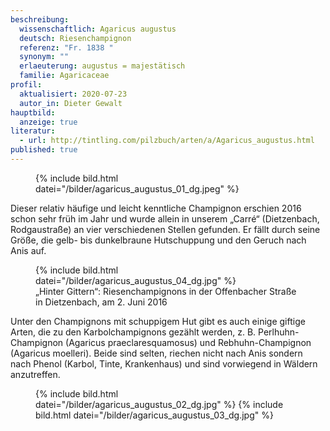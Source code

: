 ```yaml
---
beschreibung:
  wissenschaftlich: Agaricus augustus
  deutsch: Riesenchampignon
  referenz: "Fr. 1838 "
  synonym: ""
  erlaeuterung: augustus = majestätisch
  familie: Agaricaceae
profil:
  aktualisiert: 2020-07-23
  autor_in: Dieter Gewalt
hauptbild:
  anzeige: true
literatur:
  - url: http://tintling.com/pilzbuch/arten/a/Agaricus_augustus.html
published: true
---
```

<figure class="standard">
  {% include bild.html datei="/bilder/agaricus_augustus_01_dg.jpeg" %}
</figure>

Dieser relativ häufige und leicht kenntliche Champignon erschien 2016 schon sehr früh im Jahr und wurde allein in unserem „Carré“ (Dietzenbach, Rodgaustraße) an vier verschiedenen Stellen gefunden. Er fällt durch seine Größe, die gelb- bis dunkelbraune Hutschuppung und den Geruch nach Anis auf.

<figure class="standard">
  {% include bild.html datei="/bilder/agaricus_augustus_04_dg.jpg" %}
  <figcaption>„Hinter Gittern“: Riesenchampignons in der Offenbacher Straße in Dietzenbach, am 2. Juni 2016</figcaption>
</figure>

Unter den Champignons mit schuppigem Hut gibt es auch einige giftige Arten, die zu den Karbolchampignons gezählt werden, z. B. Perlhuhn-Champignon (Agaricus praeclaresquamosus) und Rebhuhn-Champignon (Agaricus moelleri). Beide sind selten, riechen nicht nach Anis sondern nach Phenol (Karbol, Tinte, Krankenhaus) und sind vorwiegend in Wäldern anzutreffen.

<figure class="standard">
  {% include bild.html datei="/bilder/agaricus_augustus_02_dg.jpg" %}
  {% include bild.html datei="/bilder/agaricus_augustus_03_dg.jpg" %}
</figure>